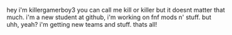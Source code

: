 hey i'm killergamerboy3
you can call me kill or killer but it doesnt matter that much.
i'm a new student at github, i'm working on fnf mods n' stuff.
but uhh, yeah?
i'm getting new teams and stuff.
thats all!
